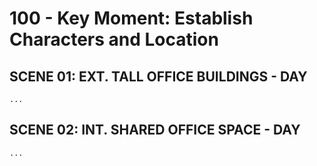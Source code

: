# 100 - Key Moment: Establish Characters and Location

## SCENE 01: EXT. TALL OFFICE BUILDINGS - DAY

```
...
```

## SCENE 02: INT. SHARED OFFICE SPACE - DAY

```
...
```
